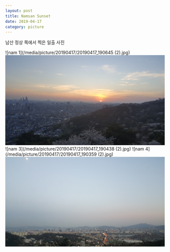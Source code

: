```yaml
---
layout: post
title: Namsan Sunset
date: 2019-04-17
category: picture
---
```


남산 정상 쪽에서 찍은 일출 사진

![nam 1](/media/picture/20190417/20190417_190645 (2).jpg)
![nam 2](/media/picture/20190417/20190417_190623.jpg)
![nam 3](/media/picture/20190417/20190417_190438 (2).jpg)
![nam 4](/media/picture/20190417/20190417_190359 (2).jpg)
![nam 5](/media/picture/20190417/20190417_191557.jpg)